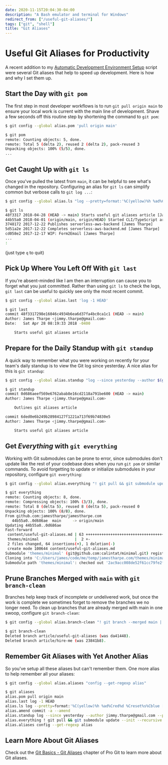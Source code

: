 ```yaml
---
date: 2020-11-15T20:04:30-04:00
description: "A Bash emulator and terminal for Windows"
redirect_from: ["/useful-git-aliases/"]
tags: ["git", "shell"]
title: "Git Aliases"
---
```


# Useful Git Aliases for Productivity

A recent addition to my [Automatic Development Environment Setup](/automatic-development-environment-setup) script were several Git aliases that help to speed up development. Here is how and why I set them up.

## Start the Day with `git pom`

The first step in most developer workflows is to run `git pull origin main` to ensure your local work is current with the main line of development. Shave a few seconds off this routine step by shortening the command to `git pom`:

```bash
$ git config --global alias.pom 'pull origin main'

$ git pom
remote: Counting objects: 5, done.
remote: Total 5 (delta 2), reused 2 (delta 2), pack-reused 3
Unpacking objects: 100% (5/5), done.
...
```

## Get Caught Up with `git ls`

Once you've pulled the latest from `main`, it can be helpful to see what's changed in the repository. Configuring an alias for `git ls` can simplify common but verbose calls to `git log ...`:

```bash
$ git config --global alias.ls "log --pretty=format:'%C(yellow)%h %ad%Cred%d %Creset%s%Cblue [%cn]' --decorate --date=short"

$ git ls
48f3317 2018-04-28 (HEAD -> main) Starts useful git aliases article [James Tharpe]
44b55a0 2018-04-01 (origin/main, origin/HEAD) Started CLI/TypeScript article [James Tharpe]
3748172 2017-12-22 Publishes serverless-aws-backend [James Tharpe]
5d51a2e 2017-12-22 Completes serverless-aws-backend.md [James Tharpe]
cd058e2 2017-12-17 WIP: Form2Email [James Tharpe]
...
:
```

(just type `q` to quit)

## Pick Up Where You Left Off With `git last`

If you're absent-minded like I am then an interruption can cause you to forget what you just committed. Rather than using `git ls` to check the logs, `git last` can be useful to quickly see only the most recent commit.

```bash
$ git config --global alias.last 'log -1 HEAD'

$ git last
commit 48f3317298e16046c4934b6ea6d37fa4bc0ca1c1 (HEAD -> main)
Author: James Tharpe <jimmy.tharpe@gmail.com>
Date:   Sat Apr 28 08:19:33 2018 -0400

    Starts useful git aliases article
```

## Prepare for the Daily Standup with `git standup`

A quick way to remember what you were working on recently for your team's daily standup is to view the Git log since yesterday. A nice alias for this is `git standup`:

```bash
$ git config --global alias.standup "log --since yesterday --author $(git config user.email) --pretty=short"

$ git standup
commit 0d686aeef569e6762abab8e16cd2118a791be600 (HEAD -> main)
Author: James Tharpe <jimmy.tharpe@gmail.com>

    Outlines git aliases article

commit 6ded0e6b249b28984127f1221a713f69b74830e5
Author: James Tharpe <jimmy.tharpe@gmail.com>

    Starts useful git aliases article
```

## Get _Everything_ with `git everything`

Working with Git submodules can be prone to error, since submodules don't update like the rest of your codebase does when you run `git pom` or similar commands. To avoid forgetting to update or initialize submodules in your repository, configure `git everything`:

```bash
$ git config --global alias.everything "! git pull && git submodule update --init --recursive"

$ git everything
remote: Counting objects: 8, done.
remote: Compressing objects: 100% (3/3), done.
remote: Total 8 (delta 5), reused 8 (delta 5), pack-reused 0
Unpacking objects: 100% (8/8), done.
From github.com:jamestharpe/jamestharpe.com
   44b55a0..0d686ae  main     -> origin/main
Updating 44b55a0..0d686ae
Fast-forward
 content/useful-git-aliases.md | 63 +++++++++++++++++++++++++++++++++++++++++++
 themes/minimal                |  2 +-
 2 files changed, 64 insertions(+), 1 deletion(-)
 create mode 100644 content/useful-git-aliases.md
Submodule 'themes/minimal' (git@github.com:calintat/minimal.git) registered for path 'themes/minimal'
Cloning into 'C:/Users/james/code/me/temp/jamestharpe.com/themes/minimal'...
Submodule path 'themes/minimal': checked out '2ac9acc008de52f61cc79fe2f93e61ba62e17d3b'
```

## Prune Branches Merged with `main` with `git branch-clean`

Branches help keep track of incomplete or undelivered work, but once the work is complete we sometimes forget to remove the branches we no longer need. To clean up branches that are already merged with main in one swoop, configure `git branch-clean`:

```bash
$ git config --global alias.branch-clean "! git branch --merged main | grep -v '^[ *]*main$' | xargs git branch -d"

$ git branch-clean
Deleted branch article/useful-git-aliases (was da41448).
Deleted branch article/hire-me (was 23841b8).
```

## Remember Git Aliases with Yet Another Alias

So you've setup all these aliases but can't remember them. One more alias to help remember all your aliases:

```bash
$ git config --global alias.aliases "config --get-regexp alias"

$ git aliases
alias.pom pull origin main
alias.last log -1 HEAD
alias.ls log --pretty=format:'%C(yellow)%h %ad%Cred%d %Creset%s%Cblue [%cn]' --decorate --date=short
alias.amend commit -a --amend
alias.standup log --since yesterday --author jimmy.tharpe@gmail.com --pretty=short
alias.everything ! git pull && git submodule update --init --recursive
alias.aliases config --get-regexp alias
```

## Learn More About Git Aliases

Check out the [Git Basics - Git Aliases](https://git-scm.com/book/en/v2/Git-Basics-Git-Aliases) chapter of Pro Git to learn more about Git aliases.